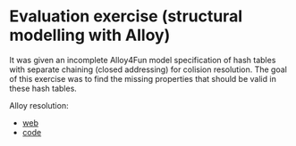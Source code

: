 # Evaluation exercise (structural modelling with Alloy)

It was given an incomplete Alloy4Fun model specification of hash tables with separate chaining (closed addressing) for colision resolution. The goal of this exercise was to find the missing properties that should be valid in these hash tables.

Alloy resolution:
- [web](http://alloy4fun.inesctec.pt/nmGet9gSZ3nexpoJM)
- [code](structural-design.als)
